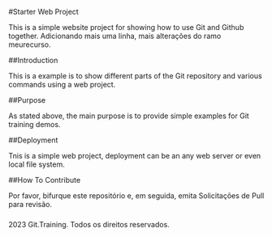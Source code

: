 #Starter Web Project

This is a simple website project for 
showing how to use Git and Github together.
Adicionando mais uma linha, mais alterações do ramo meurecurso.

##Introduction

This is a example is to show different parts
of the Git repository and various commands
using a web project.

##Purpose

As stated above, the main purpose is to provide simple examples for Git training demos.

##Deployment

Tnis is a simple web project, deployment can be an any web server or even local file system.

##How To Contribute

Por favor, bifurque este repositório e, em seguida, emita Solicitações de Pull para revisão.

###

2023 Git.Training. Todos os direitos reservados.